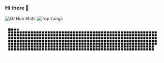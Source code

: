 
### Hi there 👋

<!--
**Brainy824/Brainy824** is a ✨ _special_ ✨ repository because its `README.md` (this file) appears on your GitHub profile.

Here are some ideas to get you started:

- 🔭 I’m currently working on ...

- 🌱 I’m currently learning ...

- 👯 I’m looking to collaborate on ...

- 🤔 I’m looking for help with ...

- 💬 Ask me about ...

- 📫 How to reach me: ...

- 😄 Pronouns: ...

- ⚡ Fun fact: ...
  -->

![GitHub Stats](https://github-readme-stats.vercel.app/api?username=Brainy824&count_private=true&card_width=400px&line_height=28)
![Top Langs](https://github-readme-stats.vercel.app/api/top-langs/?username=Brainy824&hide=qml,javascript,html,css,qmake,assembly,cmake&layout=compact&langs_count=10)


<picture>
  <source media="(prefers-color-scheme: dark)" srcset="https://raw.githubusercontent.com/Brainy824/Brainy824/output/github-contribution-grid-snake-dark.svg">
  <source media="(prefers-color-scheme: light)" srcset="https://raw.githubusercontent.com/Brainy824/Brainy824/output/github-contribution-grid-snake.svg">
  <img alt="github contribution grid snake animation" src="https://raw.githubusercontent.com/Brainy824/Brainy824/output/github-contribution-grid-snake.svg">
</picture>

